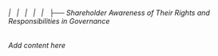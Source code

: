 ###### |   |   |   |   |   ├── Shareholder Awareness of Their Rights and Responsibilities in Governance

*Add content here*